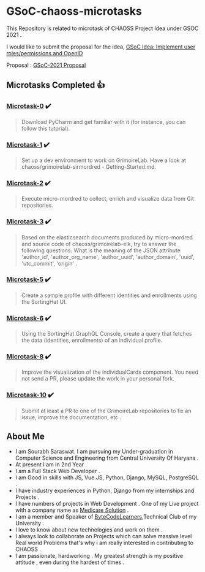 # GSoC-chaoss-microtasks

This Repository is related to microtask of CHAOSS Project Idea under GSOC 2021 .

I would like to submit the proposal for the idea, [GSoC Idea: Implement user roles/permissions and OpenID](https://github.com/chaoss/grimoirelab/issues/416)

Proposal : [GSoC-2021 Proposal](https://docs.google.com/document/d/1_4VhenTS9VmYEZVBLrG0O1WbQ1qW41NuTIKaifeQEUE/edit?usp=sharing)

## Microtasks Completed :+1:

### [Microtask-0](https://github.com/SourabhSaraswat-191939/GSoC-chaoss-microtasks/tree/main/microtask-0) :heavy_check_mark:
> Download PyCharm and get familiar with it (for instance, you can follow this tutorial).
 
### [Microtask-1](https://github.com/SourabhSaraswat-191939/GSoC-chaoss-microtasks/tree/main/microtask-1#Microtask-1) :heavy_check_mark:
> Set up a dev environment to work on GrimoireLab. Have a look at chaoss/grimoirelab-sirmordred - Getting-Started.md.

### [Microtask-2](https://github.com/SourabhSaraswat-191939/GSoC-chaoss-microtasks/tree/main/microtask-2#Microtask-2) :heavy_check_mark:
> Execute micro-mordred to collect, enrich and visualize data from Git repositories.

### [Microtask-3](https://github.com/SourabhSaraswat-191939/GSoC-chaoss-microtasks/tree/main/microtask-3#Microtask-3) :heavy_check_mark:
> Based on the elasticsearch documents produced by micro-mordred and source code of chaoss/grimoirelab-elk, try to answer the following questions:
> What is the meaning of the JSON attribute 'author_id', 'author_org_name', 'author_uuid', 'author_domain', 'uuid', 'utc_commit', 'origin' .

<!-- ### [Microtask-4]() :heavy_check_mark:
> Set up the developer environment of SortingHat (muggle branch).
 -->
### [Microtask-5](https://github.com/SourabhSaraswat-191939/GSoC-chaoss-microtasks/tree/main/microtask-5#Microtask-5) :heavy_check_mark:
> Create a sample profile with different identities and enrollments using the SortingHat UI.
 
### [Microtask-6](https://github.com/SourabhSaraswat-191939/GSoC-chaoss-microtasks/tree/main/microtask-6#Microtask-6) :heavy_check_mark:
> Using the SortingHat GraphQL Console, create a query that fetches the data (identities, enrollments) of an individual profile.
<!-- 
### [Microtask-7]() :heavy_check_mark:
> Create a script that can parse the gitdm developer affiliation files and load the data in a SortingHat database using GraphQL.
--> 
### [Microtask-8](https://github.com/SourabhSaraswat-191939/GSoC-chaoss-microtasks/tree/main/microtask-8#Microtask-8) :heavy_check_mark:
> Improve the visualization of the individualCards component. You need not send a PR, please update the work in your personal fork.

<!-- ### [Microtask-9]() :heavy_check_mark:
> Submit a PR to any of the GrimoireLab components to increase the test coverage of one or more files of the source code.
--> 
### [Microtask-10](https://github.com/SourabhSaraswat-191939/GSoC-chaoss-microtasks/tree/main/microtask-10#Microtask-10) :heavy_check_mark:
> Submit at least a PR to one of the GrimoireLab repositories to fix an issue, improve the documentation, etc .
 
## About Me

- I am Sourabh Saraswat. I am pursuing my Under-graduation in Computer Science and Engineering from Central University Of Haryana .
- At present I am in 2nd Year . 
- I am a Full Stack Web Developer .
- I am Good in skills with JS, Vue.JS, Python, Django, MySQL, PostgreSQL .
- I have industry experiences in Python, Django from my internships and Projects .
- I have numbers of projects in Web Development . One of my Live project with a company name as [Medicare Solution](http://www.medicaresolution.in/) .
- I am a member and Speaker of [ByteCodeLearners](https://www.bytecodelearners.club/),Technical Club of my University .
- I love to know about new technologies and work on them .
- I always look to collaborate on Projects which can solve massive level Real world Problems that's why i am really interested in contributing to CHAOSS .
- I am passionate, hardworking . My greatest strength is my positive attitude , even during the hardest of times .
